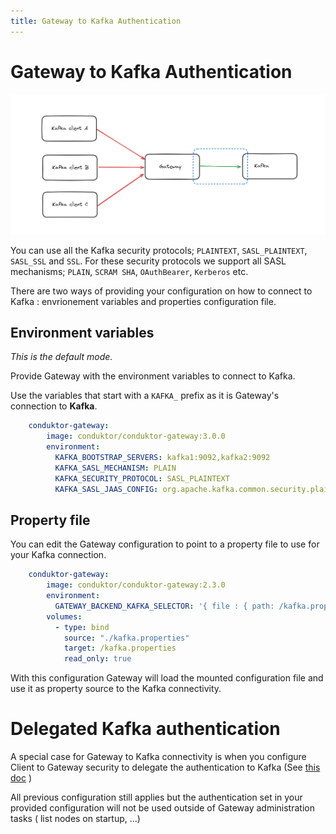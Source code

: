 ```yaml
---
title: Gateway to Kafka Authentication
---
```


# Gateway to Kafka Authentication

![image.png](../medias/gateway_auth.png)

You can use all the Kafka security protocols; `PLAINTEXT`, `SASL_PLAINTEXT`, `SASL_SSL` and `SSL`. For these security protocols we support all SASL mechanisms; `PLAIN`, `SCRAM SHA`, `OAuthBearer`, `Kerberos` etc.

There are two ways of providing your configuration on how to connect to Kafka : envrionement variables and properties configuration file.

## Environment variables

_This is the default mode._

Provide Gateway with the environment variables to connect to Kafka.

Use the variables that start with a `KAFKA_` prefix as it is Gateway's connection to **Kafka**.

```yaml
    conduktor-gateway:
        image: conduktor/conduktor-gateway:3.0.0
        environment:
          KAFKA_BOOTSTRAP_SERVERS: kafka1:9092,kafka2:9092
          KAFKA_SASL_MECHANISM: PLAIN
          KAFKA_SECURITY_PROTOCOL: SASL_PLAINTEXT
          KAFKA_SASL_JAAS_CONFIG: org.apache.kafka.common.security.plain.PlainLoginModule required  username="admin" password="admin-secret";
```

## Property file

You can edit the Gateway configuration to point to a property file to use for your Kafka connection.
```yaml
    conduktor-gateway:
        image: conduktor/conduktor-gateway:2.3.0
        environment:
          GATEWAY_BACKEND_KAFKA_SELECTOR: '{ file : { path: /kafka.properties } }'
        volumes:
          - type: bind
            source: "./kafka.properties"
            target: /kafka.properties
            read_only: true
```

With this configuration Gateway will load the mounted configuration file and use it as property source to the Kafka connectivity.

# Delegated Kafka authentication

A special case for Gateway to Kafka connectivity is when you configure Client to Gateway security to delegate the authentication to Kafka (See [this doc](01-Clients.md#delegated_sasl_plaintext) )

All previous configuration still applies but the authentication set in your provided configuration will not be used outside of Gateway administration tasks ( list nodes on startup, ...)

          